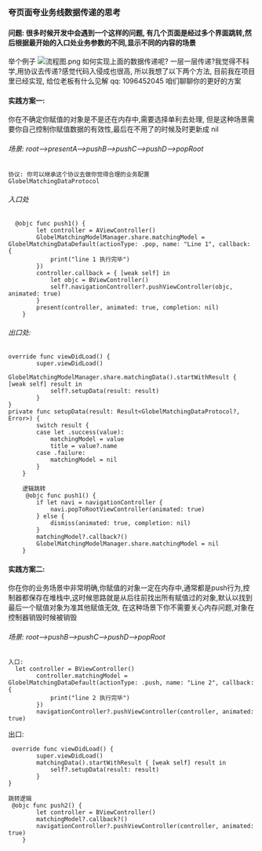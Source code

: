 ### 夸页面夸业务线数据传递的思考
#### 问题: 很多时候开发中会遇到一个这样的问题, 有几个页面是经过多个界面跳转,然后根据最开始的入口处业务参数的不同,显示不同的内容的场景
举个例子
![流程图.png](https://upload-images.jianshu.io/upload_images/2845360-919f9e57db213264.png?imageMogr2/auto-orient/strip%7CimageView2/2/w/1240)
如何实现上面的数据传递呢? 一层一层传递?我觉得不科学,用协议去传递?感觉代码入侵成也很高, 所以我想了以下两个方法, 目前我在项目里已经实现, 给位老板有什么见解 qq: 1096452045 咱们聊聊你的更好的方案

#### 实践方案一: 
你在不确定你赋值的对象是不是还在内存中,需要选择单利去处理, 但是这种场景需要你自己控制你赋值数据的有效性,最后在不用了的时候及时更新成 nil

###### 场景: root-->presentA-->pushB-->pushC-->pushD-->popRoot

```
协议: 你可以继承这个协议去做你觉得合理的业务配置
GlobelMatchingDataProtocol
```
######  入口处
```
  @objc func push1() {
        let controller = AViewController()
        GlobelMatchingModelManager.share.matchingModel = GlobelMatchingDataDefault(actionType: .pop, name: "Line 1", callback: {
            print("line 1 执行完毕")
        })
        controller.callback = { [weak self] in
            let objc = BViewController()
            self?.navigationController?.pushViewController(objc, animated: true)
        }
        present(controller, animated: true, completion: nil)
    }
```
###### 出口处:

```
override func viewDidLoad() {
        super.viewDidLoad()     
        GlobelMatchingModelManager.share.matchingData().startWithResult { [weak self] result in
            self?.setupData(result: result)
        }
}
private func setupData(result: Result<GlobelMatchingDataProtocol?, Error>) {
        switch result {
        case let .success(value):
            matchingModel = value
            title = value?.name
        case .failure:
            matchingModel = nil
        }
    }
    
    逻辑跳转
     @objc func push1() {
        if let navi = navigationController {
            navi.popToRootViewController(animated: true)
        } else {
            dismiss(animated: true, completion: nil)
        }
        matchingModel?.callback?()
        GlobelMatchingModelManager.share.matchingModel = nil
    }
```
#### 实践方案二:
你在你的业务场景中非常明确,你赋值的对象一定在内存中,通常都是push行为,控制器都保存在堆栈中,这时候思路就是从后往前找出所有赋值过的对象,默认以找到最后一个赋值对象为准其他赋值无效, 在这种场景下你不需要关心内存问题,对象在控制器销毁时候被销毁

###### 场景: root-->pushB-->pushC-->pushD-->popRoot

```
入口:
  let controller = BViewController()
        controller.matchingModel = GlobelMatchingDataDefault(actionType: .push, name: "Line 2", callback: {
            print("line 2 执行完毕")
        })
        navigationController?.pushViewController(controller, animated: true)
```
出口:
```
 override func viewDidLoad() {
        super.viewDidLoad()
        matchingData().startWithResult { [weak self] result in
            self?.setupData(result: result)
        }
}

跳转逻辑
 @objc func push2() {
        let controller = BViewController()
        matchingModel?.callback?()
        navigationController?.pushViewController(controller, animated: true)
    }
```

